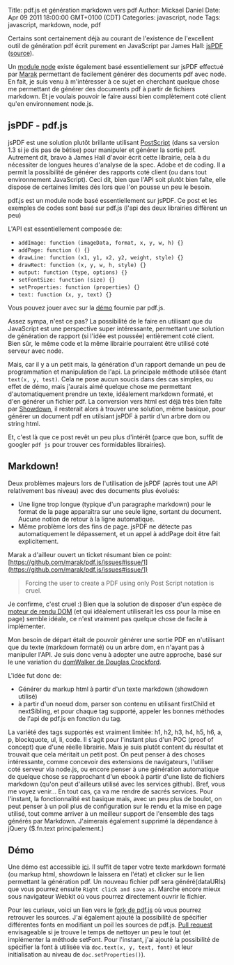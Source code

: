 Title: pdf.js et génération markdown vers pdf
Author: Mickael Daniel
Date: Apr 09 2011 18:00:00 GMT+0100 (CDT)
Categories: javascript, node
Tags: javascript, markdown, node, pdf

Certains sont certainement déjà au courant de l'existence de l'excellent outil de génération pdf écrit purement en JavaScript par James Hall: [jsPDF](http://snapshotmedia.co.uk/blog/jspdf) ([source](https://github.com/MrRio/jsPDF)).

Un [module node](https://github.com/marak/pdf.js) existe également basé essentiellement sur jsPDF effectué par [Marak](https://github.com/marak/) permettant de facilement générer des documents pdf avec node. En fait, je suis venu à m'intéresser à ce sujet en cherchant quelque chose me permettant de générer des documents pdf à partir de fichiers markdown. Et je voulais pouvoir le faire aussi bien complètement coté client qu'en environnement node.js.

## jsPDF - pdf.js

jsPDF est une solution plutôt brillante utilisant [PostScript](http://fr.wikipedia.org/wiki/PostScript) (dans sa version 1.3 si je dis pas de bêtise) pour manipuler et générer la sortie pdf. Autrement dit, bravo à James Hall d'avoir écrit cette librairie, cela à du nécessiter de longues heures d'analyse de la spec. Adobe et de coding. Il a permit la possibilité de générer des rapports coté client (ou dans tout environnement JavaScript). Ceci dit, bien que l'API soit plutôt bien faîte, elle dispose de certaines limites dés lors que l'on pousse un peu le besoin.

pdf.js est un module node basé essentiellement sur jsPDF. Ce post et les exemples de codes sont basé sur pdf.js (l'api des deux librairies diffèrent un peu)

L'API est essentiellement composée de:

* `addImage: function (imageData, format, x, y, w, h) {}`
* `addPage: function () {}`
* `drawLine: function (x1, y1, x2, y2, weight, style) {}`
* `drawRect: function (x, y, w, h, style) {}`
* `output: function (type, options) {}`
* `setFontSize: function (size) {}`
* `setProperties: function (properties) {}`
* `text: function (x, y, text) {}`

Vous pouvez jouer avec sur la [démo](http://www.maraksquires.com/pdf.js/) fournie par pdf.js.

Assez sympa, n'est ce pas? La possibilité de le faire en utilisant que du JavaScript est une perspective super intéressante, permettant une solution de génération de rapport (si l'idée est poussée) entièrement coté client. Bien sûr, le même code et la même librairie pourraient être utilisé coté serveur avec node.

Mais, car il y a un petit mais, la génération d'un rapport demande un peu de programmation et manipulation de l'api. La principale méthode utilisée étant `text(x, y, test)`. Cela ne pose aucun soucis dans des cas simples, ou effet de démo, mais j'aurais aimé quelque chose me permettant d'automatiquement prendre un texte, idéalement markdown formaté, et d'en générer un fichier pdf. La conversion vers html est déjà très bien faîte par [Showdown](http://www.showdown.im/), il resterait alors à trouver une solution, même basique, pour générer un document pdf en utilsiant jsPDF à partir d'un arbre dom ou string html.

Et, c'est là que ce post revêt un peu plus d'intérêt (parce que bon, suffit de googler `pdf js` pour trouver ces formidables librairies).

## Markdown!

Deux problèmes majeurs lors de l'utilisation de jsPDF (après tout une API relativement bas niveau) avec des documents plus évolués:

* Une ligne trop longue (typique d'un paragraphe markdown) pour le format de la page apparaîtra sur une seule ligne, sortant du document. Aucune notion de retour à la ligne automatique.
* Même problème lors des fins de page. jsPDF ne détecte pas automatiquement le dépassement, et un appel à addPage doit être fait explicitement.

Marak a d'ailleur ouvert un ticket résumant bien ce point: [https://github.com/marak/pdf.js/issues#issue/1](https://github.com/marak/pdf.js/issues#issue/1)

> Forcing the user to create a PDF using only Post Script notation is cruel.

Je confirme, c'est cruel :) Bien que la solution de disposer d'un espèce de [moteur de rendu DOM](https://github.com/marak/pdf.js/issues#issue/2) (et qui idéalement utiliserait les css pour la mise en page) semble idéale, ce n'est vraiment pas quelque chose de facile à implémenter.

Mon besoin de départ était de pouvoir générer une sortie PDF en n'utilisant que du texte (markdown formaté) ou un arbre dom, en n'ayant pas à manipuler l'API. Je suis donc venu à adopter une autre approche, basé sur le une variation du [domWalker de Douglas Crockford](http://www.javascriptworkshop.com/wp-content/uploads/pdf/AnInconvenientAPI.pdf).

L'idée fut donc de:

* Générer du markup html à partir d'un texte markdown (showdown utilisé)
* à partir d'un noeud dom, parser son contenu en utilisant firstChild et nextSibling, et pour chaque tag supporté, appeler les bonnes méthodes de l'api de pdf.js en fonction du tag.

La variété des tags supportés est vraiment limitée: h1, h2, h3, h4, h5, h6, a, p, blockquote, ul, li, code. Il s'agit pour l'instant plus d'un POC (proof of concept) que d'une réelle librairie. Mais je suis plutôt content du résultat et trouvait que cela méritait un petit post. On peut penser à des choses intéressante, comme concevoir des extensions de navigateurs, l'utiliser coté serveur via node.js, ou encore penser à une génération automatique de quelque chose se rapprochant d'un ebook à partir d'une liste de fichiers markdown (qu'on peut d'ailleurs utilisé avec les services github). Bref, vous me voyez venir... En tout cas, ça va me rendre de sacrés services. Pour l'instant, la fonctionnalité est basique mais, avec un peu plus de boulot, on peut penser à un poil plus de configuration sur le rendu et la mise en page utilisé, tout comme arriver à un meilleur support de l'ensemble des tags générés par Markdown. J'aimerais également supprimé la dépendance à jQuery ($.fn.text principalement.)

<h2 id="demo">Démo</h2>

Une démo est accessible [ici](http://mklabs.github.com/pdf.js/markdown/). Il suffit de taper votre texte markdown formaté (ou markup html, showdown le laissera en l'état) et clicker sur le lien permettant la génération pdf. Un nouveau fichier pdf sera généré(dataURIs) que vous pourrez ensuite `Right click and save as`. Marche encore mieux sous navigateur Webkit où vous pourrez directement ouvrir le fichier.

Pour les curieux, voici un lien vers le [fork de pdf.js](https://github.com/mklabs/pdf.js/tree/markdown-pdf) où vous pourrez retrouver les sources. J'ai également ajouté la possibilité de spécifier différentes fonts en modifiant un poil les sources de pdf.js. [Pull request](https://github.com/marak/pdf.js/issues#issue/3) envisageable si je trouve le temps de nettoyer un peu le tout (et implémenter la méthode setFont. Pour l'instant, j'ai ajouté la possibilité de spécifier la font à utilisée via `doc.text(x, y, text, font)` et leur initialisation au niveau de `doc.setProperties()`).